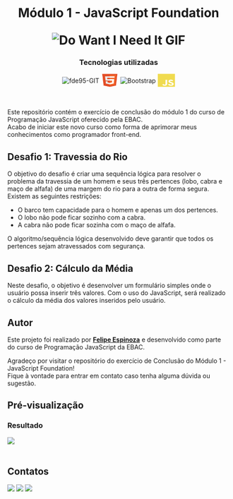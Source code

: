 <h1 align="center">
  <p align="center">Módulo 1 - JavaScript Foundation</p>
 <img width="600" src="https://media.giphy.com/media/mkiWxPS0VznG0/giphy.gif" alt="Do Want I Need It GIF">
</h1>
<div style="display: inline_block">
  <div align="center">
   <h3>Tecnologias utilizadas</h3>
  <img align="center" alt="fde95-GIT" height="30" width="40" src="https://cdn.jsdelivr.net/gh/devicons/devicon/icons/git/git-original.svg">
  <img align="center" alt="fde95-HTML" height="30" width="40" src="https://raw.githubusercontent.com/devicons/devicon/master/icons/html5/html5-original.svg">
  <img align="center" alt="Bootstrap" height="30" width="40" src="https://cdn.jsdelivr.net/gh/devicons/devicon/icons/bootstrap/bootstrap-original.svg">
  <img align="center" alt="fde95-JS" height="30" width="40" src="https://raw.githubusercontent.com/devicons/devicon/master/icons/javascript/javascript-plain.svg">
</div>
<br>
<br>
  <p>Este repositório contém o exercício de conclusão do módulo 1 do curso de Programação JavaScript oferecido pela EBAC.<br>Acabo de iniciar este novo curso como forma de aprimorar meus conhecimentos como programador front-end.</p>

  <h2>Desafio 1: Travessia do Rio</h2>
  <p>O objetivo do desafio é criar uma sequência lógica para resolver o problema da travessia de um homem e seus três pertences (lobo, cabra e maço de alfafa) de uma margem do rio para a outra de forma segura. Existem as seguintes restrições:</p>
  <ul>
    <li>O barco tem capacidade para o homem e apenas um dos pertences.</li>
    <li>O lobo não pode ficar sozinho com a cabra.</li>
    <li>A cabra não pode ficar sozinha com o maço de alfafa.</li>
  </ul>
  <p>O algoritmo/sequência lógica desenvolvido deve garantir que todos os pertences sejam atravessados com segurança.</p>

  <h2>Desafio 2: Cálculo da Média</h2>
  <p>Neste desafio, o objetivo é desenvolver um formulário simples onde o usuário possa inserir três valores. Com o uso do JavaScript, será realizado o cálculo da média dos valores inseridos pelo usuário.</p>
  
  <h2>Autor</h2>

   <p>Este projeto foi realizado por <a href="https://linktr.ee/fde95" target="_blank"><b>Felipe Espinoza</b></a> e desenvolvido como parte do curso de Programação JavaScript da EBAC.</p>
   <p>Agradeço por visitar o repositório do exercício de Conclusão do Módulo 1 - JavaScript Foundation! 
     <br>Fique à vontade para entrar em contato caso tenha alguma dúvida ou sugestão.</p>
  
  <h2>
    Pré-visualização
 </h2>
  <h3>Resultado</h3>
  <img width="600" src="https://github.com/fde95/curso_ebac_JavaScript/assets/123211425/b07ccac6-f227-41a6-849c-0dde1dc8bc12">
<br>
<br>

<h2>Contatos</h2>
<div style="display: inline_block">
 <a href="https://instagram.com/fde.95" target="_blank"><img src="https://img.shields.io/badge/Instagram-E4405F?style=for-the-badge&logo=instagram&logoColor=white" target="_blank"></a>
 <a href = "mailto:fdespinoza95@gmail.com"><img src="https://img.shields.io/badge/Gmail-D14836?style=for-the-badge&logo=gmail&logoColor=white" target="_blank"></a>
 <a href="https://www.linkedin.com/in/fde95" target="_blank"><img src="https://img.shields.io/badge/LinkedIn-0077B5?style=for-the-badge&logo=linkedin&logoColor=white" target="_blank"></a> 
</div>

